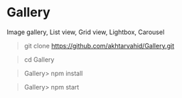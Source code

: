 # Gallery
Image gallery, List view, Grid view, Lightbox, Carousel


> git clone https://github.com/akhtarvahid/Gallery.git

> cd Gallery

>Gallery> npm install

>Gallery> npm start 